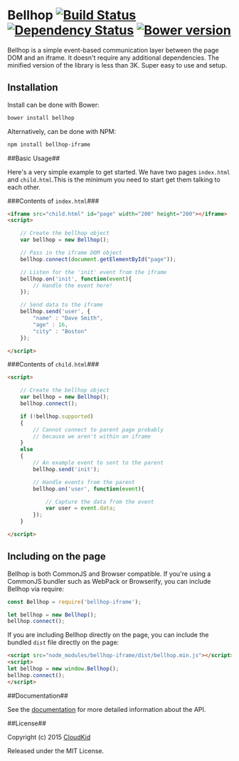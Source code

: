 # Bellhop [![Build Status](https://travis-ci.org/SpringRoll/Bellhop.svg?branch=master)](https://travis-ci.org/SpringRoll/Bellhop) [![Dependency Status](https://david-dm.org/SpringRoll/Bellhop.svg?style=flat)](https://david-dm.org/SpringRoll/Bellhop) [![Bower version](https://badge.fury.io/bo/bellhop.svg)](http://badge.fury.io/bo/bellhop)

Bellhop is a simple event-based communication layer between the page DOM and an iframe. It doesn't require any additional dependencies. The minified version of the library is less than 3K. Super easy to use and setup. 

## Installation

Install can be done with Bower:

```bash
bower install bellhop
```

Alternatively, can be done with NPM:

```bash
npm install bellhop-iframe
```

##Basic Usage##

Here's a very simple example to get started. We have two pages `index.html` and `child.html`.This is the minimum you need to start get them talking to each other.

###Contents of `index.html`###

```html
<iframe src="child.html" id="page" width="200" height="200"></iframe>
<script>

	// Create the bellhop object
	var bellhop = new Bellhop();

	// Pass in the iframe DOM object
	bellhop.connect(document.getElementById("page"));

	// Listen for the 'init' event from the iframe
	bellhop.on('init', function(event){
		// Handle the event here!
	});

	// Send data to the iframe
	bellhop.send('user', {
		"name" : "Dave Smith",
		"age" : 16,
		"city" : "Boston"
	});

</script>
```

###Contents of `child.html`###

```html
<script>

	// Create the bellhop object
	var bellhop = new Bellhop();
	bellhop.connect();

	if (!bellhop.supported)
	{
		// Cannot connect to parent page probably
		// because we aren't within an iframe
	}
	else
	{
		// An example event to sent to the parent
		bellhop.send('init');

		// Handle events from the parent
		bellhop.on('user', function(event){

			// Capture the data from the event
			var user = event.data;
		});
	}

</script>
```

## Including on the page

Bellhop is both CommonJS and Browser compatible. If you're using a CommonJS bundler such as WebPack or Browserify, you can include Bellhop via require:
```javascript
const Bellhop = require('bellhop-iframe');

let bellhop = new Bellhop();
bellhop.connect();
```

If you are including Bellhop directly on the page, you can include the bundled `dist` file directly on the page:
```html
<script src="node_modules/bellhop-iframe/dist/bellhop.min.js"></script>
<script>
let bellhop = new window.Bellhop();
bellhop.connect();
</script>
```

##Documentation##

See the [documentation](http://springroll.github.io/Bellhop) for more detailed information about the API. 

##License##

Copyright (c) 2015 [CloudKid](http://github.com/cloudkidstudio)

Released under the MIT License.
